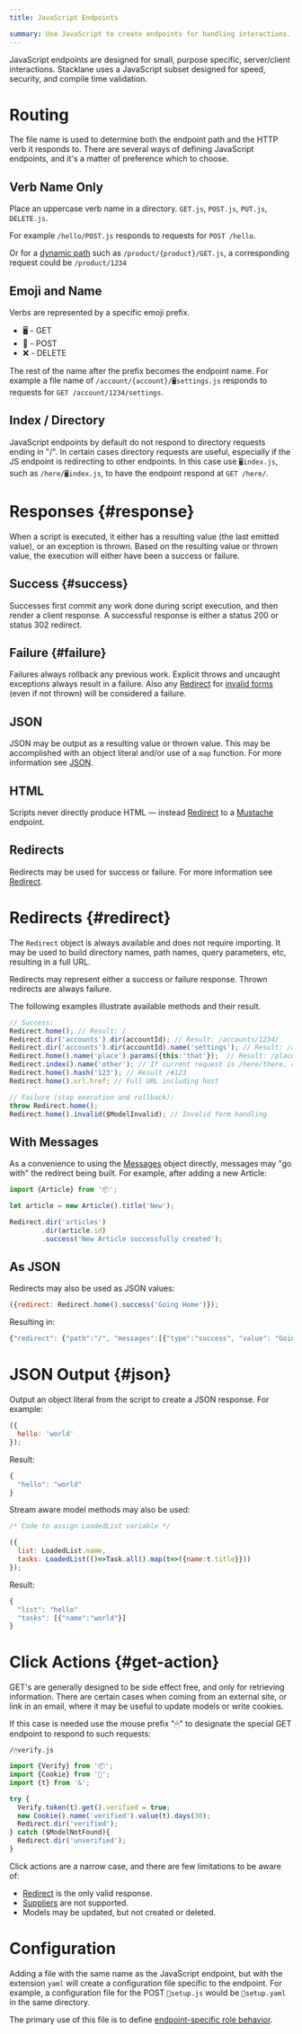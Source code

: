 ```yaml
---
title: JavaScript Endpoints

summary: Use JavaScript to create endpoints for handling interactions.
---
```


JavaScript endpoints are designed for small, purpose specific, server/client interactions.
Stacklane uses a JavaScript subset designed for speed, security, and compile time validation.

# Routing

The file name is used to determine both the endpoint path and the HTTP verb it responds to.
There are several ways of defining JavaScript endpoints, and it's a matter of preference which to choose.

## Verb Name Only

Place an uppercase verb name in a directory.
`GET.js`, `POST.js`, `PUT.js`, `DELETE.js`.

For example `/hello/POST.js` responds to requests for `POST /hello`.

Or for a [dynamic path](/🗄/Article/endpoints/dynamic.md) such as `/product/{product}/GET.js`,
a corresponding request could be `/product/1234`

## Emoji and Name

Verbs are represented by a specific emoji prefix.

- 🖥 - GET
- 📮 - POST
- ❌ - DELETE

The rest of the name after the prefix becomes the endpoint name.
For example a file name of `/account/{account}/🖥settings.js`
responds to requests for `GET /account/1234/settings`.

## Index / Directory

JavaScript endpoints by default do not respond to directory requests ending in "/".
In certain cases directory requests are useful, especially if the JS endpoint is redirecting to other endpoints.
In this case use `🖥index.js`, such as `/here/🖥index.js`, to have the endpoint respond at `GET /here/`.

# Responses {#response}

When a script is executed, it either has a resulting value (the last emitted value), or an exception is thrown.
Based on the resulting value or thrown value, the execution will either have been a success or failure.

## Success {#success}

Successes first commit any work done during script execution, and then render a client response.
A successful response is either a status 200 or status 302 redirect.

## Failure {#failure}

Failures always rollback any previous work.
Explicit throws and uncaught exceptions always result in a failure.
Also any [Redirect](#redirect) for [invalid forms](/🗄/Article/endpoints/forms.md)
(even if not thrown) will be considered a failure.

## JSON

JSON may be output as a resulting value or thrown value.
This may be accomplished with an object literal and/or use of a `map` function.
For more information see [JSON](#json).

## HTML

Scripts never directly produce HTML &mdash; instead [Redirect](#redirect)
to a [Mustache](/🗄/Article/endpoints/mustache.md) endpoint.

## Redirects

Redirects may be used for success or failure.
For more information see [Redirect](#redirect).

# Redirects {#redirect}

The `Redirect` object is always available and does not require importing.
It may be used to build directory names, path names, query parameters, etc,
resulting in a full URL.

Redirects may represent either a success or failure response.
Thrown redirects are always failure.

The following examples illustrate available methods and their result.

```javascript
// Success:
Redirect.home(); // Result: /
Redirect.dir('accounts').dir(accountId); // Result: /accounts/1234/
Redirect.dir('accounts').dir(accountId).name('settings'); // Result: /accounts/1234/settings
Redirect.home().name('place').params({this:'that'});  // Result: /place?this=that
Redirect.index().name('other'); // If current request is /here/there, result: /here/other
Redirect.home().hash('123'); // Result /#123
Redirect.home().url.href; // Full URL including host

// Failure (stop execution and rollback):
throw Redirect.home();
Redirect.home().invalid($ModelInvalid); // Invalid form handling
```

## With Messages

As a convenience to using the [Messages](/🗄/Article/scripting/messages.md) object directly,
messages may "go with" the redirect being built.
For example, after adding a new Article:

```javascript
import {Article} from '📦';

let article = new Article().title('New');

Redirect.dir('articles')
        .dir(article.id)
        .success('New Article successfully created');
```

## As JSON

Redirects may also be used as JSON values:

```javascript
({redirect: Redirect.home().success('Going Home')});
```

Resulting in:

```javascript
{"redirect": {"path":"/", "messages":[{"type":"success", "value": "Going Home"}]}
```

# JSON Output {#json}

Output an object literal from the script to create a JSON response.  For example:

```javascript
({
  hello: 'world'
});
```

Result:

```javascript
{
  "hello": "world"
}
```

Stream aware model methods may also be used:

```javascript
/* Code to assign LoadedList variable */

({
  list: LoadedList.name,
  tasks: LoadedList(()=>Task.all().map(t=>({name:t.title}}))
});
```

Result:

```javascript
{
  "list": "hello"
  "tasks": [{"name":"world"}]
}
```

# Click Actions {#get-action}

GET's are generally designed to be side effect free, and only for retrieving information.
There are certain cases when coming from an external site, or link in an email,
where it may be useful to update models or write cookies.

If this case is needed use the mouse prefix "🖱" to designate the special GET endpoint to respond to such requests:

```file-name
/🖱verify.js
```
```javascript
import {Verify} from '📦';
import {Cookie} from '🍪';
import {t} from '&';

try {
  Verify.token(t).get().verified = true;
  new Cookie().name('verified').value(t).days(30);
  Redirect.dir('verified');
} catch ($ModelNotFound){
  Redirect.dir('unverified');
}
```

Click actions are a narrow case, and there are few limitations to be aware of:

- [Redirect](#redirect) is the only valid response.
- [Suppliers](/🗄/Article/scripting/suppliers.md) are not supported.
- Models may be updated, but not created or deleted.

# Configuration

Adding a file with the same name as the JavaScript endpoint, but with 
the extension `yaml` will create a configuration file specific to the endpoint.
For example, a configuration file for the POST `📮setup.js` would be `📮setup.yaml` in the same directory.

The primary use of this file is to define 
[endpoint-specific role behavior](/🗄/Article/users/roles.md#endpoint).